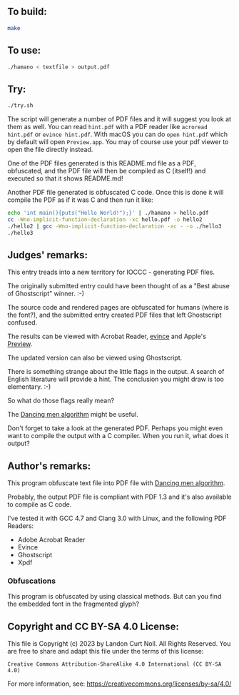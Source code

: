 ## To build:

```sh
make
```


## To use:

```sh
./hamano < textfile > output.pdf
```


## Try:

```sh
./try.sh
```

The script will generate a number of PDF files and it will suggest you look at
them as well. You can read `hint.pdf` with a PDF reader like `acroread hint.pdf`
or `evince hint.pdf`. With macOS you can do `open hint.pdf` which by default
will open `Preview.app`. You may of course use your pdf viewer to open the file
directly instead.

One of the PDF files generated is this README.md file as a PDF, obfuscated, and
the PDF file will then be compiled as C (itself!) and executed so that it shows
README.md!

Another PDF file generated is obfuscated C code. Once this is done it will
compile the PDF as if it was C and then run it like:

```sh
echo 'int main(){puts("Hello World!");}' | ./hamano > hello.pdf
cc -Wno-implicit-function-declaration -xc hello.pdf -o hello2
./hello2 | gcc -Wno-implicit-function-declaration -xc - -o ./hello3
./hello3
```


## Judges' remarks:

This entry treads into a new territory for IOCCC - generating PDF files.

The originally submitted entry could have been thought of as a "Best abuse of
Ghostscript" winner.  :-)

The source code and rendered pages are obfuscated for humans (where
is the font?), and the submitted entry created PDF files that left Ghostscript
confused.

The results can be viewed with Acrobat Reader,
[evince](http://en.wikipedia.org/wiki/Evince) and Apple's
[Preview](https://en.wikipedia.org/wiki/Preview_(macOS)).

The updated version can also be viewed using Ghostscript.

There is something strange about the little flags in the output.
A search of English literature will provide a hint.  The conclusion
you might draw is too elementary.  :-)

So what do those flags really mean?

The [Dancing men
algorithm](http://en.wikipedia.org/wiki/The_Adventure_of_the_Dancing_Men) might
be useful.

Don't forget to take a look at the generated PDF. Perhaps you might even want
to compile the output with a C compiler.  When you run it, what does it
output?


## Author's remarks:

This program obfuscate text file into PDF file with [Dancing men
algorithm](http://en.wikipedia.org/wiki/The_Adventure_of_the_Dancing_Men).

Probably, the output PDF file is compliant with PDF 1.3 and it's also
available to compile as C code.

I've tested it with GCC 4.7 and Clang 3.0 with Linux, and the following
PDF Readers:

* Adobe Acrobat Reader
* Evince
* Ghostscript
* Xpdf

### Obfuscations

This program is obfuscated by using classical methods.  But can you find the
embedded font in the fragmented glyph?


## Copyright and CC BY-SA 4.0 License:

This file is Copyright (c) 2023 by Landon Curt Noll.  All Rights Reserved.
You are free to share and adapt this file under the terms of this license:

    Creative Commons Attribution-ShareAlike 4.0 International (CC BY-SA 4.0)

For more information, see: https://creativecommons.org/licenses/by-sa/4.0/
